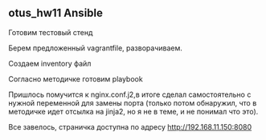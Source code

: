 ## otus_hw11 Ansible
Готовим тестовый стенд

Берем предложенный vagrantfile, разворачиваем.

Создаем inventory файл

Согласно методичке готовим playbook

Пришлось помучится к nginx.conf.j2,в итоге сделал самостоятельно с нужной переменной для замены порта (только потом обнаружил, что в методичке идет отсылка на jinja2, но я не в теме, и не понимал что это).

Все завелось, страничка доступна по адресу http://192.168.11.150:8080
